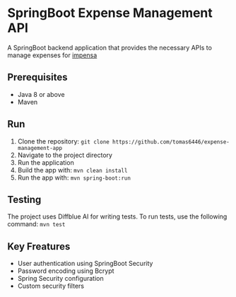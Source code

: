 # SpringBoot Expense Management API

A SpringBoot backend application that provides the necessary APIs to manage expenses for [impensa](https://github.com/richard96292/impensa)


## Prerequisites
- Java 8 or above
- Maven

## Run
1. Clone the repository:
   `git clone https://github.com/tomas6446/expense-management-app`
2. Navigate to the project directory
3. Run the application
4. Build the app with: `mvn clean install`
5. Run the app with: `mvn spring-boot:run`
## Testing
The project uses Diffblue AI for writing tests. To run tests, use the following command: `mvn test`

## Key Freatures
- User authentication using SpringBoot Security
- Password encoding using Bcrypt
- Spring Security configuration
- Custom security filters
